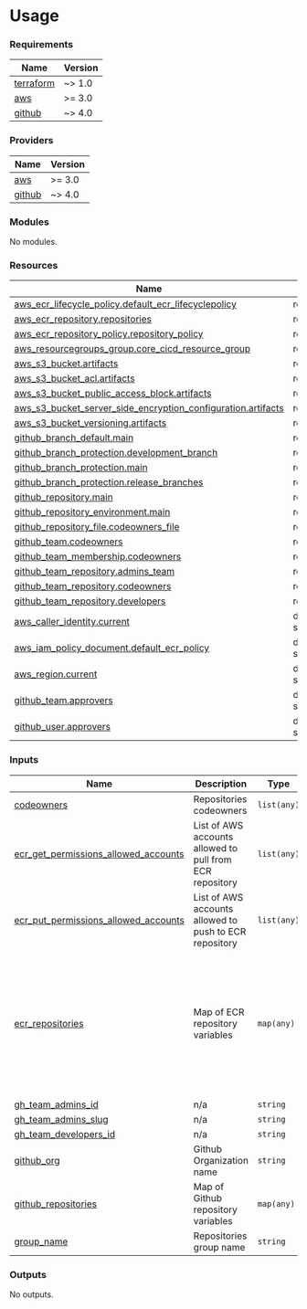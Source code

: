 # Usage

<!--- BEGIN_TF_DOCS --->
### Requirements

| Name | Version |
|------|---------|
| <a name="requirement_terraform"></a> [terraform](#requirement\_terraform) | ~> 1.0 |
| <a name="requirement_aws"></a> [aws](#requirement\_aws) | >= 3.0 |
| <a name="requirement_github"></a> [github](#requirement\_github) | ~> 4.0 |

### Providers

| Name | Version |
|------|---------|
| <a name="provider_aws"></a> [aws](#provider\_aws) | >= 3.0 |
| <a name="provider_github"></a> [github](#provider\_github) | ~> 4.0 |

### Modules

No modules.

### Resources

| Name | Type |
|------|------|
| [aws_ecr_lifecycle_policy.default_ecr_lifecyclepolicy](https://registry.terraform.io/providers/hashicorp/aws/latest/docs/resources/ecr_lifecycle_policy) | resource |
| [aws_ecr_repository.repositories](https://registry.terraform.io/providers/hashicorp/aws/latest/docs/resources/ecr_repository) | resource |
| [aws_ecr_repository_policy.repository_policy](https://registry.terraform.io/providers/hashicorp/aws/latest/docs/resources/ecr_repository_policy) | resource |
| [aws_resourcegroups_group.core_cicd_resource_group](https://registry.terraform.io/providers/hashicorp/aws/latest/docs/resources/resourcegroups_group) | resource |
| [aws_s3_bucket.artifacts](https://registry.terraform.io/providers/hashicorp/aws/latest/docs/resources/s3_bucket) | resource |
| [aws_s3_bucket_acl.artifacts](https://registry.terraform.io/providers/hashicorp/aws/latest/docs/resources/s3_bucket_acl) | resource |
| [aws_s3_bucket_public_access_block.artifacts](https://registry.terraform.io/providers/hashicorp/aws/latest/docs/resources/s3_bucket_public_access_block) | resource |
| [aws_s3_bucket_server_side_encryption_configuration.artifacts](https://registry.terraform.io/providers/hashicorp/aws/latest/docs/resources/s3_bucket_server_side_encryption_configuration) | resource |
| [aws_s3_bucket_versioning.artifacts](https://registry.terraform.io/providers/hashicorp/aws/latest/docs/resources/s3_bucket_versioning) | resource |
| [github_branch_default.main](https://registry.terraform.io/providers/integrations/github/latest/docs/resources/branch_default) | resource |
| [github_branch_protection.development_branch](https://registry.terraform.io/providers/integrations/github/latest/docs/resources/branch_protection) | resource |
| [github_branch_protection.main](https://registry.terraform.io/providers/integrations/github/latest/docs/resources/branch_protection) | resource |
| [github_branch_protection.release_branches](https://registry.terraform.io/providers/integrations/github/latest/docs/resources/branch_protection) | resource |
| [github_repository.main](https://registry.terraform.io/providers/integrations/github/latest/docs/resources/repository) | resource |
| [github_repository_environment.main](https://registry.terraform.io/providers/integrations/github/latest/docs/resources/repository_environment) | resource |
| [github_repository_file.codeowners_file](https://registry.terraform.io/providers/integrations/github/latest/docs/resources/repository_file) | resource |
| [github_team.codeowners](https://registry.terraform.io/providers/integrations/github/latest/docs/resources/team) | resource |
| [github_team_membership.codeowners](https://registry.terraform.io/providers/integrations/github/latest/docs/resources/team_membership) | resource |
| [github_team_repository.admins_team](https://registry.terraform.io/providers/integrations/github/latest/docs/resources/team_repository) | resource |
| [github_team_repository.codeowners](https://registry.terraform.io/providers/integrations/github/latest/docs/resources/team_repository) | resource |
| [github_team_repository.developers](https://registry.terraform.io/providers/integrations/github/latest/docs/resources/team_repository) | resource |
| [aws_caller_identity.current](https://registry.terraform.io/providers/hashicorp/aws/latest/docs/data-sources/caller_identity) | data source |
| [aws_iam_policy_document.default_ecr_policy](https://registry.terraform.io/providers/hashicorp/aws/latest/docs/data-sources/iam_policy_document) | data source |
| [aws_region.current](https://registry.terraform.io/providers/hashicorp/aws/latest/docs/data-sources/region) | data source |
| [github_team.approvers](https://registry.terraform.io/providers/integrations/github/latest/docs/data-sources/team) | data source |
| [github_user.approvers](https://registry.terraform.io/providers/integrations/github/latest/docs/data-sources/user) | data source |

### Inputs

| Name | Description | Type | Default | Required |
|------|-------------|------|---------|:--------:|
| <a name="input_codeowners"></a> [codeowners](#input\_codeowners) | Repositories codeowners | `list(any)` | n/a | yes |
| <a name="input_ecr_get_permissions_allowed_accounts"></a> [ecr\_get\_permissions\_allowed\_accounts](#input\_ecr\_get\_permissions\_allowed\_accounts) | List of AWS accounts allowed to pull from ECR repository | `list(any)` | `[]` | no |
| <a name="input_ecr_put_permissions_allowed_accounts"></a> [ecr\_put\_permissions\_allowed\_accounts](#input\_ecr\_put\_permissions\_allowed\_accounts) | List of AWS accounts allowed to push to ECR repository | `list(any)` | `[]` | no |
| <a name="input_ecr_repositories"></a> [ecr\_repositories](#input\_ecr\_repositories) | Map of ECR repository variables | `map(any)` | <pre>{<br>  "ecr-name": {<br>    "encryption_configuration": {<br>      "encryption_type": "AES256",<br>      "kms_key": null<br>    },<br>    "image_scanning_configuration": {<br>      "scan_on_push": true<br>    },<br>    "image_tag_mutability": "IMMUTABLE"<br>  }<br>}</pre> | no |
| <a name="input_gh_team_admins_id"></a> [gh\_team\_admins\_id](#input\_gh\_team\_admins\_id) | n/a | `string` | n/a | yes |
| <a name="input_gh_team_admins_slug"></a> [gh\_team\_admins\_slug](#input\_gh\_team\_admins\_slug) | n/a | `string` | n/a | yes |
| <a name="input_gh_team_developers_id"></a> [gh\_team\_developers\_id](#input\_gh\_team\_developers\_id) | n/a | `string` | n/a | yes |
| <a name="input_github_org"></a> [github\_org](#input\_github\_org) | Github Organization name | `string` | n/a | yes |
| <a name="input_github_repositories"></a> [github\_repositories](#input\_github\_repositories) | Map of Github repository variables | `map(any)` | n/a | yes |
| <a name="input_group_name"></a> [group\_name](#input\_group\_name) | Repositories group name | `string` | n/a | yes |

### Outputs

No outputs.

<!--- END_TF_DOCS --->

